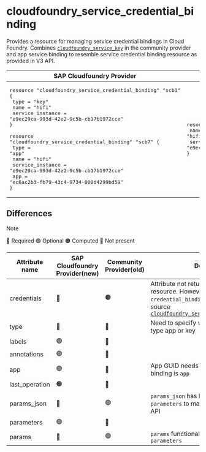# cloudfoundry_service_credential_binding  

Provides a resource for managing service credential bindings in Cloud Foundry. Combines [`cloudfoundry_service_key`](https://github.com/cloudfoundry-community/terraform-provider-cloudfoundry/blob/main/docs/resources/service_key.md) in the community provider and app service binding to resemble service credential binding resource as provided in V3 API.

|  SAP Cloudfoundry Provider |Community Cloudfoundry Provider |
| -- | -- |
|  <pre>resource "cloudfoundry_service_credential_binding" "scb1" {</br>  type             = "key"</br>  name             = "hifi"</br>  service_instance = "e9ec29ca-993d-42e2-9c5b-cb17b1972cce"</br>}</br></br>resource "cloudfoundry_service_credential_binding" "scb7" {</br>  type             = "app"</br>  name             = "hifi"</br>  service_instance = "e9ec29ca-993d-42e2-9c5b-cb17b1972cce"</br>  app              = "ec6ac2b3-fb79-43c4-9734-000d4299bd59"</br>}</br></pre> |<pre>resource "cloudfoundry_service_key" "redis1-key1" {</br>  name = "hifi"</br>  service_instance = "e9ec29ca-993d-42e2-9c5b-cb17b1972cce"</br>}</br></pre> |

## Differences
> [!NOTE]  
> 🔵 Required  🟢 Optional 🟠 Computed  🔴 Not present

| Attribute name|  SAP Cloudfoundry Provider(new)|  Community Provider(old) | Description
|---| ---| ---| ---| 
|credentials|  🔴 |🟠| Attribute not returned as part of V3 API resource. However, it is obtainable from `credential_binding` attribute of data source [`cloudfoundry_service_credential_binding`](https://github.com/SAP/terraform-provider-cloudfoundry/blob/main/docs/data-sources/service_credential_binding.md) 
|type|  🔵| 🔴 | Need to specify whether binding is of type app or key
|labels |  🟢 |🔴| 
|annotations |  🟢 |🔴| 
|app |  🟢 |🔴| App GUID needs to be specified if `type` binding is `app`
|last_operation|  🟠 | 🔴  | 
|params_json|  🔴 | 🟢  |  `params_json` has been changed to `parameters`  to maintain conformity with V3 API
|parameters| 🟢| 🔴  |
|params|  🔴| 🟢  | `params` functionality can be achieved by `parameters` 



